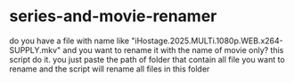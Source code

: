 # series-and-movie-renamer
do you have a file with name like "iHostage.2025.MULTi.1080p.WEB.x264-SUPPLY.mkv" and you want to rename it with the name of movie only? this script do it. you just paste the path of folder that contain all file you want to rename and the script will rename all files in this folder
